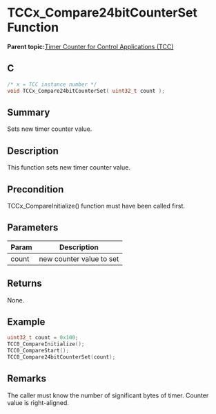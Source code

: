 # TCCx\_Compare24bitCounterSet Function

**Parent topic:**[Timer Counter for Control Applications \(TCC\)](GUID-CCA150A8-2C66-40B2-9C35-D7F3473720AE.md)

## C

```c
/* x = TCC instance number */
void TCCx_Compare24bitCounterSet( uint32_t count );
```

## Summary

Sets new timer counter value.

## Description

This function sets new timer counter value.

## Precondition

TCCx\_CompareInitialize\(\) function must have been called first.

## Parameters

|Param|Description|
|-----|-----------|
|count|new counter value to set|

## Returns

None.

## Example

```c
uint32_t count = 0x100;
TCC0_CompareInitialize();
TCC0_CompareStart();
TCC0_Compare24bitCounterSet(count);
```

## Remarks

The caller must know the number of significant bytes of timer. Counter value is right-aligned.

